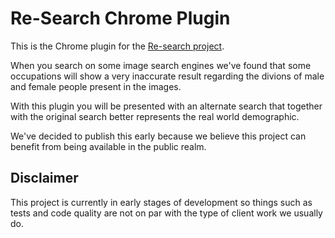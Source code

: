 # Re-Search Chrome Plugin

This is the Chrome plugin for the [Re-search project](#).

When you search on some image search engines we've found that some occupations will
show a very inaccurate result regarding the divions of male and female people present in the images.

With this plugin you will be presented with an alternate search that together with
the original search better represents the real world demographic.

We've decided to publish this early because we believe this project can benefit from being
available in the public realm.

## Disclaimer

This project is currently in early stages of development so things such as tests and code quality
are not on par with the type of client work we usually do.
